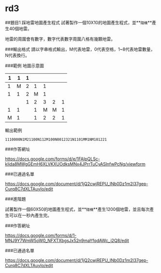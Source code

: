 # rd3

##題目1 踩地雷地圖產生程式
試著製作一個10X10的地圖產生程式，並**`隨機`**產生40個地雷。

地雷的周圍會有數字，數字代表數字周圍八格有幾顆地雷。

###輸出格式
請以字串格式輸出，M代表地雷，0代表空格，1~8代表地雷數量，N代表換行。

###範例
地圖示意圖

| 1 | 1 | 1 |   |   |   |   |
|---|---|---|---|---|---|---|
| 1 | M | 2 | 1 | 1 |   |   |
| 1 | 1 | 2 | M | 1 |   |   |
|   |   | 1 | 2 | 3 | 2 | 1 |
| 1 | 1 |   | 1 | M | M | 1 |
| M | 1 |   | 1 | 2 | 2 | 1 |

輸出範例

`1110000N1M21100N112M100N0012321N1101MM1NM101221`

###作答網址

https://docs.google.com/forms/d/e/1FAIpQLSc-kIjda8MWgGEmH6XLVKXUOdksMNx4JPrrTuCyASlnfwPcNg/viewform

###已通過名單

https://docs.google.com/document/d/1jQ2cwjREPU_INb0Dz1m2l37gep-Curq8C7dXLTAuyIo/edit

###進階題

試著製作一個60X50的地圖產生程式，並**`隨機`**產生1200個地雷，並且每次產生可以在一秒內產生完。

###作答網址

https://docs.google.com/forms/d/1-MNJ9Y7WmW5oW0_NFXTXbgsJx52n9maYfqdAWc_j2Q8/edit

###已通過名單

https://docs.google.com/document/d/1jQ2cwjREPU_INb0Dz1m2l37gep-Curq8C7dXLTAuyIo/edit

